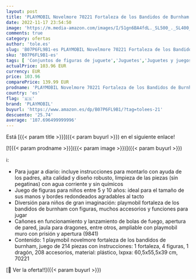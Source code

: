 ```yaml
---
layout: post
title: 'PLAYMOBIL Novelmore 70221 Fortaleza de los Bandidos de Burnham  A partir de 5 años'
date: 2022-11-17 23:54:50
image: 'https://m.media-amazon.com/images/I/51gn6BA4fdL._SL500_._SL400_.jpg'
comments: true
category: ofertas
author: 'tole.es'
slug: 'B07P6FL9B1-es PLAYMOBIL Novelmore 70221 Fortaleza de los Bandidos de...'
sku: 'B07P6FL9B1-es'
tags: [ 'Conjuntos de figuras de juguete','Juguetes','Juguetes y juegos','Muñecos y figuras','playmobil','🇪🇸', ]
actualPrice: 103.96 EUR
currency: EUR
price: 103.96
comparePrice: 139.99 EUR
prodname: 'PLAYMOBIL Novelmore 70221 Fortaleza de los Bandidos de Burnham  A partir de 5 años'
country: 'es'
flag: '🇪🇸'
brand: 'PLAYMOBIL'
buyurl: 'https://www.amazon.es/dp/B07P6FL9B1/?tag=tolees-21'
descuento: '25.74'
average: '107.696499999996'
---
```


Está [{{< param title >}}]({{< param buyurl >}}) en el siguiente enlace!

[![{{< param prodname >}}]({{< param image >}})]({{< param buyurl >}})

ℹ️:

- Para jugar a diario: incluye instrucciones para montarlo con ayuda de los padres, alta calidad y diseño robusto, limpieza de las piezas (sin pegatinas) con agua corriente y sin químicos
- Juego de figuras para niños entre 5 y 10 años: ideal para el tamaño de sus manos y bordes redondeados agradables al tacto
- Diversión para niños de gran imaginación: playmobil fortaleza de los bandidos de burnham con figuras, muchos accesorios y funciones para jugar
- Cañones en funcionamiento y lanzamiento de bolas de fuego, apertura de pared, jaula para dragones, entre otros, ampliable con playmobil muro con prisión y apertura (9841)
- Contenido: 1 playmobil novelmore fortaleza de los bandidos de burnham, juego de 214 piezas con instrucciones: 1 fortaleza, 4 figuras, 1 dragón, 208 accesorios, material: plástico, lxpxa: 60,5x55,5x39 cm, 70221

[🛒 Ver la oferta!!]({{< param buyurl >}})

